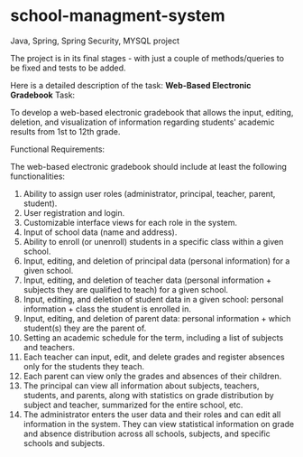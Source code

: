 # school-managment-system
Java, Spring, Spring Security, MYSQL project 

The project is in its final stages - with just a couple of methods/queries to be fixed and tests to be added. 

Here is a detailed description of the task:
**Web-Based Electronic Gradebook**
Task:

To develop a web-based electronic gradebook that allows the input, editing, deletion, and visualization of information regarding students' academic results from 1st to 12th grade.

Functional Requirements:

The web-based electronic gradebook should include at least the following functionalities:

1. Ability to assign user roles (administrator, principal, teacher, parent, student).
2. User registration and login.
3. Customizable interface views for each role in the system.
4. Input of school data (name and address).
5. Ability to enroll (or unenroll) students in a specific class within a given school.
6. Input, editing, and deletion of principal data (personal information) for a given school.
7. Input, editing, and deletion of teacher data (personal information + subjects they are qualified to teach) for a given school.
8. Input, editing, and deletion of student data in a given school: personal information + class the student is enrolled in.
9. Input, editing, and deletion of parent data: personal information + which student(s) they are the parent of.
10. Setting an academic schedule for the term, including a list of subjects and teachers.
11. Each teacher can input, edit, and delete grades and register absences only for the students they teach.
12. Each parent can view only the grades and absences of their children.
13. The principal can view all information about subjects, teachers, students, and parents, along with statistics on grade distribution by subject and teacher, summarized for the entire school, etc.
14. The administrator enters the user data and their roles and can edit all information in the system. They can view statistical information on grade and absence distribution across all schools, subjects, and specific schools and subjects.
